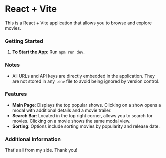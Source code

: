# React + Vite

This is a React + Vite application that allows you to browse and explore movies.

### Getting Started

1. **To Start the App**: Run `npm run dev`.
   
### Notes

- All URLs and API keys are directly embedded in the application. They are not stored in any `.env` file to avoid being ignored by version control.

### Features

- **Main Page**: Displays the top popular shows. Clicking on a show opens a modal with additional details and a movie trailer.
- **Search Bar**: Located in the top right corner, allows you to search for movies. Clicking on a movie shows the same modal view.
- **Sorting**: Options include sorting movies by popularity and release date.

### Additional Information

That's all from my side. Thank you!
